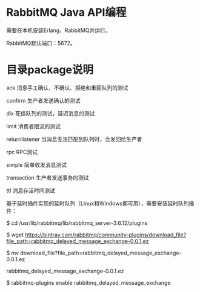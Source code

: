 # RabbitMQ Java API编程
需要在本机安装Erlang、RabbitMQ并运行。

RabbitMQ默认端口：5672。

# 目录package说明
  ack  消息手工确认、不确认、拒绝和重回队列的测试

  confirm 生产者发送确认的测试

  dlx 死信队列的测试，延迟消息的测试

  limit 消费者限流的测试

  returnlistener 当消息无法匹配到队列时，会发回给生产者

  rpc RPC测试

  simple 简单收发消息测试

  transaction 生产者发送事务的测试

  ttl 消息存活时间测试



  基于延时插件实现的延时队列（Linux和Windows都可用），需要安装延时队列插件：

  $ cd /usr/lib/rabbitmq/lib/rabbitmq_server-3.6.12/plugins

  $ wget https://bintray.com/rabbitmq/community-plugins/download_file?file_path=rabbitmq_delayed_message_exchange-0.0.1.ez

  $ mv download_file?file_path=rabbitmq_delayed_message_exchange-0.0.1.ez 

rabbitmq_delayed_message_exchange-0.0.1.ez

  $ rabbitmq-plugins enable rabbitmq_delayed_message_exchange

